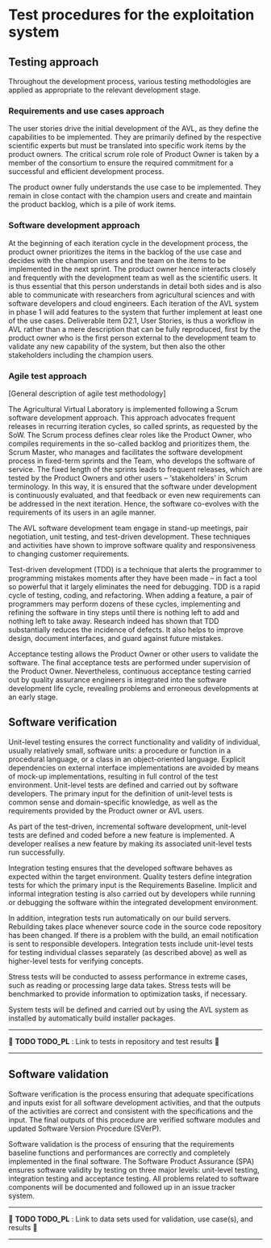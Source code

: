 # Test procedures for the exploitation system

## Testing approach

Throughout the development process, various testing methodologies are applied as
appropriate to the relevant development stage.

### Requirements and use cases approach

The user stories drive the initial development of the AVL, as they define the
capabilities to be implemented. They are primarily defined by the respective
scientific experts but must be translated into specific work items by the
product owners. The critical scrum role role of Product Owner is taken by a
member of the consortium to ensure the required commitment for a successful and
efficient development process.

The product owner fully understands the use case to be implemented. They remain
in close contact with the champion users and create and maintain the product
backlog, which is a pile of work items.

### Software development approach

At the beginning of each iteration cycle in the development process, the product
owner prioritizes the items in the backlog of the use case and decides with the
champion users and the team on the items to be implemented in the next sprint.
The product owner hence interacts closely and frequently with the development
team as well as the scientific users. It is thus essential that this person
understands in detail both sides and is also able to communicate with
researchers from agricultural sciences and with software developers and cloud
engineers. Each iteration of the AVL system in phase 1 will add features to the
system that further implement at least one of the use cases. Deliverable item
D2.1, User Stories, is thus a workflow in AVL rather than a mere description
that can be fully reproduced, first by the product owner who is the first person
external to the development team to validate any new capability of the system,
but then also the other stakeholders including the champion users.

### Agile test approach

[General description of agile test methodology]

The Agricultural Virtual Laboratory is implemented following a Scrum software
development approach. This approach advocates frequent releases in recurring
iteration cycles, so called sprints, as requested by the SoW. The Scrum process
defines clear roles like the Product Owner, who compiles requirements in the
so-called backlog and prioritizes them, the Scrum Master, who manages and
facilitates the software development process in fixed-term sprints and the Team,
who develops the software of service. The fixed length of the sprints leads to
frequent releases, which are tested by the Product Owners and other users –
‘stakeholders’ in Scrum terminology. In this way, it is ensured that the
software under development is continuously evaluated, and that feedback or even
new requirements can be addressed in the next iteration. Hence, the software
co-evolves with the requirements of its users in an agile manner.

The AVL software development team engage in stand-up meetings, pair negotiation,
unit testing, and test-driven development. These techniques and activities have
shown to improve software quality and responsiveness to changing customer
requirements.

Test-driven development (TDD) is a technique that alerts the programmer to
programming mistakes moments after they have been made – in fact a tool so
powerful that it largely eliminates the need for debugging. TDD is a rapid cycle
of testing, coding, and refactoring. When adding a feature, a pair of
programmers may perform dozens of these cycles, implementing and refining the
software in tiny steps until there is nothing left to add and nothing left to
take away. Research indeed has shown that TDD substantially reduces the
incidence of defects. It also helps to improve design, document interfaces, and
guard against future mistakes.

Acceptance testing allows the Product Owner or other users to validate the
software. The final acceptance tests are performed under supervision of the
Product Owner. Nevertheless, continuous acceptance testing carried out by
quality assurance engineers is integrated into the software development life
cycle, revealing problems and erroneous developments at an early stage.

## Software verification

Unit-level testing ensures the correct functionality and validity of individual,
usually relatively small, software units: a procedure or function in a
procedural language, or a class in an object-oriented language. Explicit
dependencies on external interface implementations are avoided by means of
mock-up implementations, resulting in full control of the test environment.
Unit-level tests are defined and carried out by software developers. The primary
input for the definition of unit-level tests is common sense and domain-specific
knowledge, as well as the requirements provided by the Product owner or AVL
users.

As part of the test-driven, incremental software development,
unit-level tests are defined and coded before a new feature is implemented.
A developer realises a new feature by making its associated unit-level tests run
successfully.

Integration testing ensures that the developed software behaves as expected
within the target environment. Quality testers define integration tests for
which the primary input is the Requirements Baseline. Implicit and informal
integration testing is also carried out by developers while running or debugging
the software within the integrated development environment.

In addition, integration tests run automatically on our build servers.
Rebuilding takes place whenever source code in the source code repository has
been changed. If there is a problem with the build, an email notification is
sent to responsible developers. Integration tests include unit-level tests for
testing individual classes separately (as described above) as well as
higher-level tests for verifying concepts.

Stress tests will be conducted to assess performance in extreme cases, such as
reading or processing large data takes. Stress tests will be benchmarked to
provide information to optimization tasks, if necessary.

System tests will be defined and carried out by using the AVL system as
installed by automatically build installer packages.

---

🚧 **TODO TODO_PL** : Link to tests in repository and test results 🚧

---

## Software validation

Software verification is the process ensuring that adequate specifications and
inputs exist for all software development activities, and that the outputs of
the activities are correct and consistent with the specifications and the input.
The final outputs of this procedure are verified software modules and updated
Software Version Procedure (SVerP).

Software validation is the process of ensuring that the requirements baseline
functions and performances are correctly and completely implemented in the final
software. The Software Product Assurance (SPA) ensures software validity by
testing on three major levels: unit-level testing, integration testing and
acceptance testing. All problems related to software components will be
documented and followed up in an issue tracker system.


---

🚧 **TODO TODO_PL** : Link to data sets used for validation,
use case(s), and results 🚧

---